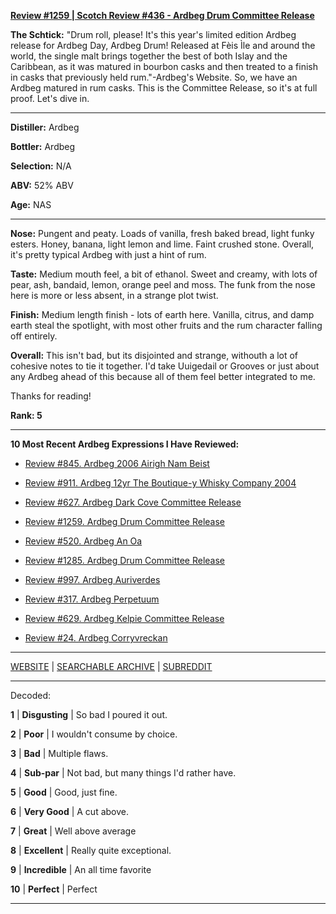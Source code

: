 
[**Review #1259 | Scotch Review #436 - Ardbeg Drum Committee Release**]( https://t8ke.review/review-1259-ardbeg-drum-committee-release)

**The Schtick:** "Drum roll, please! It's this year's limited edition Ardbeg release for Ardbeg Day, Ardbeg Drum! Released at Fèis Ìle and around the world, the single malt brings together the best of both Islay and the Caribbean, as it was matured in bourbon casks and then treated to a finish in casks that previously held rum."-Ardbeg's Website. So, we have an Ardbeg matured in rum casks. This is the Committee Release, so it's at full proof. Let's dive in. 

-----

**Distiller:** Ardbeg

**Bottler:** Ardbeg

**Selection:** N/A

**ABV:**  52% ABV

**Age:** NAS 

-----

**Nose:**  Pungent and peaty. Loads of vanilla, fresh baked bread, light funky esters. Honey, banana, light lemon and lime. Faint crushed stone. Overall, it's pretty typical Ardbeg with just a hint of rum. 

**Taste:** Medium mouth feel, a bit of ethanol. Sweet and creamy, with lots of pear, ash, bandaid, lemon, orange peel and moss. The funk from the nose here is more or less absent, in a strange plot twist. 

**Finish:** Medium length finish - lots of earth here. Vanilla, citrus, and damp earth steal the spotlight, with most other fruits and the rum character falling off entirely. 

**Overall:** This isn't bad, but its disjointed and strange, withouth a lot of cohesive notes to tie it together. I'd take Uuigedail or Grooves or just about any Ardbeg ahead of this because all of them feel better integrated to me. 

Thanks for reading!

**Rank: 5**

----- 

**10 Most Recent Ardbeg Expressions I Have Reviewed:** 

- [Review #845. Ardbeg 2006 Airigh Nam Beist]( https://t8ke.review/review-845-ardbeg-2006-airigh-nam-beist/) 

- [Review #911. Ardbeg 12yr The Boutique-y Whisky Company 2004]( https://t8ke.review/review-911-ardbeg-12yr-the-boutique-y-whisky-company-2004/) 

- [Review #627. Ardbeg Dark Cove Committee Release]( https://t8ke.review/review-627-ardbeg-dark-cove-cr/) 

- [Review #1259. Ardbeg Drum Committee Release]( https://t8ke.review/review-1259-ardbeg-drum-committee-release) 

- [Review #520. Ardbeg An Oa]( https://t8ke.review/review-520-ardbeg-an-oa/) 

- [Review #1285. Ardbeg Drum Committee Release]( https://t8ke.review/review-1285-ardbeg-drum-committee-release) 

- [Review #997. Ardbeg Auriverdes]( https://t8ke.review/review-997-ardbeg-auriverdes/) 

- [Review #317. Ardbeg Perpetuum]( https://t8ke.review/review-317-ardbeg-perpetuum/) 

- [Review #629. Ardbeg Kelpie Committee Release]( https://t8ke.review/review-629-ardbeg-kelpie-cr/) 

- [Review #24. Ardbeg Corryvreckan]( https://t8ke.review/review-24-ardbeg-corryvreckan/) 

-----

[WEBSITE](https://t8ke.review) | [SEARCHABLE ARCHIVE](https://t8ke.review/review-archive/) | [SUBREDDIT](https://reddit.com/r/t8kereviews)

-----

Decoded:

**1** | **Disgusting** | So bad I poured it out.

**2** | **Poor** | I wouldn't consume by choice.

**3** | **Bad** | Multiple flaws.

**4** | **Sub-par** | Not bad, but many things I'd rather have.

**5** | **Good** | Good, just fine.

**6** | **Very Good** | A cut above.

**7** | **Great** | Well above average

**8** | **Excellent** | Really quite exceptional.

**9** | **Incredible** | An all time favorite

**10** | **Perfect** | Perfect

----

